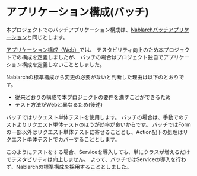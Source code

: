 # アプリケーション構成(バッチ)

本プロジェクトでのバッチアプリケーション構成は、[Nablarchバッチアプリケーション](https://nablarch.github.io/docs/LATEST/doc/application_framework/application_framework/batch/nablarch_batch/index.html)と同じとします。

[アプリケーション構成（Web）](アプリケーション構成（Web）.md)では、
テスタビリティ向上のため本プロジェクトでの構成を定義しましたが、
バッチの場合はプロジェクト独自でアプリケーション構成を定義しないこととしました。

Nablarchの標準構成から変更の必要がないと判断した理由は以下のとおりです。

- 従来どおりの構成で本プロジェクトの要件を満すことができるため
- テスト方法がWebと異なるため(後述)

バッチではリクエスト単体テストを使用します。
バッチの場合は、手動でのテストよりリクエスト単体テストのほうが効率が良いからです。
バッチではFormの一部以外はリクエスト単体テストに寄せることとし、Action配下の処理はリクエスト単体テストでカバーすることとします。

このようにテストをする場合、Serviceを導入しても、単にクラスが増えるだけでテスタビリティは向上しません。
よって、バッチではServiceの導入を行わず、Nablarchの標準構成を採用することとしました。
